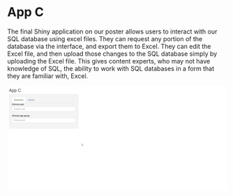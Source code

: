 # App C

The final Shiny application on our poster allows users to interact with our SQL database using excel files. They can request any portion of the database via the interface, and export them to Excel. They can edit the Excel file, and then upload those changes to the SQL database simply by uploading the Excel file. This gives content experts, who may not have knowledge of SQL, the ability to work with SQL databases in a form that they are familiar with, Excel.

![GIF of App C in action](../Gifs/App_C.gif)
